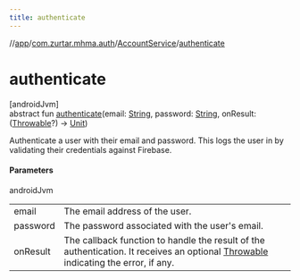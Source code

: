 ```yaml
---
title: authenticate
---
```

//[app](../../../index.html)/[com.zurtar.mhma.auth](../index.html)/[AccountService](index.html)/[authenticate](authenticate.html)



# authenticate



[androidJvm]\
abstract fun [authenticate](authenticate.html)(email: [String](https://kotlinlang.org/api/core/kotlin-stdlib/kotlin/-string/index.html), password: [String](https://kotlinlang.org/api/core/kotlin-stdlib/kotlin/-string/index.html), onResult: ([Throwable](https://kotlinlang.org/api/core/kotlin-stdlib/kotlin/-throwable/index.html)?) -&gt; [Unit](https://kotlinlang.org/api/core/kotlin-stdlib/kotlin/-unit/index.html))



Authenticate a user with their email and password. This logs the user in by validating their credentials against Firebase.



#### Parameters


androidJvm

| | |
|---|---|
| email | The email address of the user. |
| password | The password associated with the user's email. |
| onResult | The callback function to handle the result of the authentication.     It receives an optional [Throwable](https://kotlinlang.org/api/core/kotlin-stdlib/kotlin/-throwable/index.html) indicating the error, if any. |



